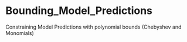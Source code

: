 # Bounding_Model_Predictions
Constraining Model Predictions with polynomial bounds (Chebyshev and Monomials)
